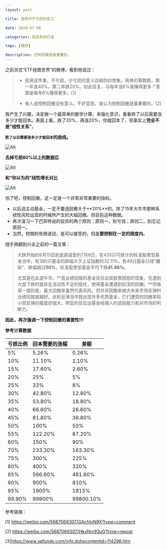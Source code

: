 ```yaml
---
layout: post

title: 投资中不亏损的意义

date: 2020-07-08

categories: 投资系统打造

tags: [理财]

description: 控制回撤是最重要的。
---
```


之前浏览“ETF拯救世界”的微博，看到他说过：

>- 投资这件事，不亏损，少亏损的意义远超你的想象。简单的算数题，第一年涨40%，第二年跌20%，如此往复，与每年涨6%谁赚得更多？答案是每年6%赚得更多。[1]
>
>- 有人说控制回撤没有意义。不好意思，我认为控制回撤是最重要的。[2] 

我产生了兴趣，决定做一个最简单的数学计算，来强化意识，看看跌了以后需要涨多少才能回本。表面上看，跌了20%，再涨20%，你就回本了，但事实上**完全不是“线性关系”**。

**`跌了以后需要涨多少才能回本`的曲线。**

![Alt](https://user-images.githubusercontent.com/35519242/86907822-39d09b00-c148-11ea-9b56-a8a3fe0ca245.png)

**去掉亏损60%以上的数据后**

![Alt](https://user-images.githubusercontent.com/35519242/86907953-5ff63b00-c148-11ea-8a1a-7f62321612e6.png)

**和“你以为的”线性增长对比**

![Alt](https://user-images.githubusercontent.com/35519242/86908153-af3c6b80-c148-11ea-8815-b26bd384c8fa.png)



怕了吧，控制回撤，这一定是一个非常非常重要的指标。

- 以后选主动基金，一定不要选回撤大于**20%**的，除了15年大牛市那种系统性风险出现的时候所产生的大幅回撤。但目前这种数据。
- 再次温习一下巴菲特说的投资的两个原则：原则一，别亏钱；原则二，别忘记原则一。
- 当然，短期的有限波动，是可以接受的，但是**要控制在一定的限度内**。

随手再翻到兴全之前的一篇文章：

>大跌开始的6月15日到底部成型的7月8日，在435只可统计的标准股票型基金当中，有380只基金的跌幅大于上证指数的32.11%，有49只基金已经”腰斩”、跌幅超过**50%**，标准股票型基金平均下跌**41.46%**。
>
>尤其是在此波牛市，**高业绩回报的基金往往出现股票团抱的现象，在遇到大盘下跌时就存在流动性不足的隐忧，使得基金遭遇到较深的回撤。**但值得一提的是，最大回撤率虽然代表风险，但并非回撤率越大未来市场反弹时业绩回报就越好。此轮反弹当中就出现许多优质基金，它们遭受的回撤率较小但反弹的幅度却很大，明显的反应出基金经理人的选股能力和对市场的判断力。

**因此，再次强调一下控制回撤的重要性!!!**



**参考计算数据**

| 亏损比例 | 回本需要的涨幅 | 差额      |
| -------- | -------------- | --------- |
| 5%       | 5.26%          | 0.26%     |
| 10%      | 11.10%         | 1.10%     |
| 15%      | 17.60%         | 2.60%     |
| 20%      | 25%            | 5%        |
| 25%      | 33%            | 8%        |
| 30%      | 42.80%         | 12.80%    |
| 35%      | 53.80%         | 18.80%    |
| 40%      | 66.60%         | 26.60%    |
| 45%      | 81.80%         | 36.80%    |
| 50%      | 100%           | 50%       |
| 55%      | 122.20%        | 67.20%    |
| 60%      | 150%           | 90%       |
| 70%      | 233.30%        | 163.30%   |
| 75%      | 300%           | 225%      |
| 80%      | 400%           | 320%      |
| 85%      | 566.60%        | 481.60%   |
| 90%      | 900%           | 810%      |
| 95%      | 1900%          | 1815%     |
| 99.90%   | 99900%         | 99800.10% |

参考链接：

[1] https://weibo.com/5687069307/GAchInN9X?type=comment

[2] https://weibo.com/5687069307/HkxNm93uG?type=repost 

[3]https://www.xqfunds.com/info.dohscontentid=114296.htm